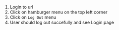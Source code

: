 1. Login to url 
2. Click on hamburger menu on the top left corner
3. Click on `Log Out` menu
4. User should log out succefully and see Login page
